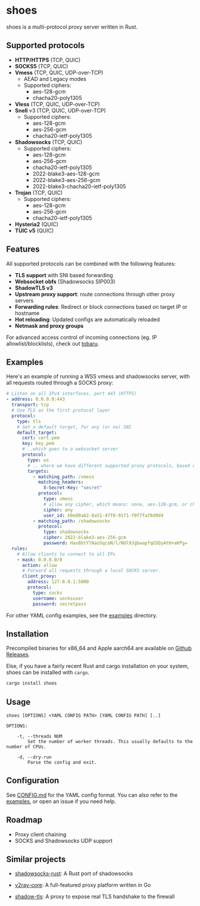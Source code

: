 # shoes

shoes is a multi-protocol proxy server written in Rust.

## Supported protocols

- **HTTP/HTTPS** (TCP, QUIC)
- **SOCKS5** (TCP, QUIC)
- **Vmess** (TCP, QUIC, UDP-over-TCP)
  - AEAD and Legacy modes
  - Supported ciphers:
    - aes-128-gcm
    - chacha20-poly1305
- **Vless** (TCP, QUIC, UDP-over-TCP)
- **Snell** v3 (TCP, QUIC, UDP-over-TCP)
  - Supported ciphers:
    - aes-128-gcm
    - aes-256-gcm
    - chacha20-ietf-poly1305
- **Shadowsocks** (TCP, QUIC)
  - Supported ciphers:
    - aes-128-gcm
    - aes-256-gcm
    - chacha20-ietf-poly1305
    - 2022-blake3-aes-128-gcm
    - 2022-blake3-aes-256-gcm
    - 2022-blake3-chacha20-ietf-poly1305
- **Trojan** (TCP, QUIC)
  - Supported ciphers:
    - aes-128-gcm
    - aes-256-gcm
    - chacha20-ietf-poly1305
- **Hysteria2** (QUIC)
- **TUIC v5** (QUIC)

## Features

All supported protocols can be combined with the following features:

- **TLS support** with SNI based forwarding
- **Websocket obfs** (Shadowsocks SIP003)
- **ShadowTLS v3**
- **Upstream proxy support**: route connections through other proxy servers
- **Forwarding rules**: Redirect or block connections based on target IP or hostname
- **Hot reloading**: Updated configs are automatically reloaded
- **Netmask and proxy groups**

For advanced access control of incoming connections (eg. IP allowlist/blocklists), check out [tobaru](https://github.com/cfal/tobaru).

## Examples

Here's an example of running a WSS vmess and shadowsocks server, with all requests routed through a SOCKS proxy:

```yaml
# Listen on all IPv4 interfaces, port 443 (HTTPS)
- address: 0.0.0.0:443
  transport: tcp
  # Use TLS as the first protocol layer
  protocol:
    type: tls
    # Set a default target, for any (or no) SNI
    default_target:
      cert: cert.pem
      key: key.pem
      # ..which goes to a websocket server
      protocol:
        type: ws
        # .. where we have different supported proxy protocols, based on HTTP request path and headers.
        targets:
          - matching_path: /vmess
            matching_headers:
              X-Secret-Key: "secret"
            protocol:
              type: vmess
              # allow any cipher, which means: none, aes-128-gcm, or chacha20-poly1305.
              cipher: any
              user_id: b0e80a62-8a51-47f0-91f1-f0f7faf8d9d4
          - matching_path: /shadowsocks
            protocol:
              type: shadowsocks
              cipher: 2022-blake3-aes-256-gcm
              password: Hax8btYlNao5qcaN/l/NUl9JgbwapfqG5QyAtH+aKPg=
  rules:
    # Allow clients to connect to all IPs
    - mask: 0.0.0.0/0
      action: allow
      # Forward all requests through a local SOCKS server.
      client_proxy:
        address: 127.0.0.1:5000
        protocol:
          type: socks
          username: socksuser
          password: secretpass
```

For other YAML config examples, see the [examples](./examples) directory.

## Installation

Precompiled binaries for x86_64 and Apple aarch64 are available on [Github Releases](https://github.com/cfal/shoes/releases).

Else, if you have a fairly recent Rust and cargo installation on your system, shoes can be installed with `cargo`.

```bash
cargo install shoes
```

## Usage

```
shoes [OPTIONS] <YAML CONFIG PATH> [YAML CONFIG PATH] [..]

OPTIONS:

    -t, --threads NUM
        Set the number of worker threads. This usually defaults to the number of CPUs.

    -d, --dry-run
        Parse the config and exit.
```

## Configuration

See [CONFIG.md](./CONFIG.md) for the YAML config format. You can also refer to the [examples](./examples), or open an issue if you need help.

## Roadmap

- Proxy client chaining
- SOCKS and Shadowsocks UDP support

## Similar projects

- [shadowsocks-rust](https://github.com/shadowsocks/shadowsocks-rust): A Rust port of shadowsocks

- [v2ray-core](https://github.com/v2ray/v2ray-core): A full-featured proxy platform written in Go

- [shadow-tls](https://github.com/ihciah/shadow-tls): A proxy to expose real TLS handshake to the firewall

